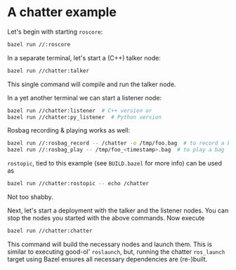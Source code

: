 # A chatter example

Let's begin with starting `roscore`:

```sh
bazel run //:roscore
```

In a separate terminal, let's start a (C++) talker node:

```sh
bazel run //chatter:talker
```

This single command will compile and run the talker node.

In a yet another terminal we can start a listener node:

```sh
bazel run //chatter:listener  # C++ version or
bazel run //chatter:py_listener  # Python version
```

Rosbag recording & playing works as well:

```sh
bazel run //:rosbag_record -- /chatter -o /tmp/foo.bag  # to record a bag or
bazel run //:rosbag_play -- /tmp/foo_<timestamp>.bag  # to play a bag
```

`rostopic`, tied to this example (see `BUILD.bazel` for more info) can be used as

```sh
bazel run //chatter:rostopic -- echo /chatter
```

Not too shabby.

Next, let's start a deployment with the talker and the listener nodes. You can
stop the nodes you started with the above commands. Now execute

```sh
bazel run //chatter:chatter
```

This command will build the necessary nodes and launch them. This is similar
to executing good-ol' `roslaunch`, but, running the chatter `ros_launch` target
using Bazel ensures all necessary dependencies are (re-)built.

